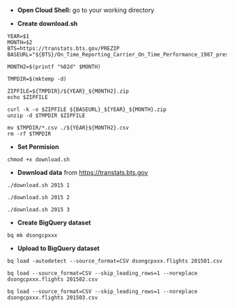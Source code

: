 - **Open Cloud Shell:** go to your working directory

- **Create download.sh**  

```
YEAR=$1
MONTH=$2
BTS=https://transtats.bts.gov/PREZIP
BASEURL="${BTS}/On_Time_Reporting_Carrier_On_Time_Performance_1987_present"

MONTH2=$(printf "%02d" $MONTH)

TMPDIR=$(mktemp -d)

ZIPFILE=${TMPDIR}/${YEAR}_${MONTH2}.zip
echo $ZIPFILE

curl -k -o $ZIPFILE ${BASEURL}_${YEAR}_${MONTH}.zip
unzip -d $TMPDIR $ZIPFILE

mv $TMPDIR/*.csv ./${YEAR}${MONTH2}.csv
rm -rf $TMPDIR
```

- **Set Permision** 
```
chmod +x download.sh
```

- **Download data** from https://transtats.bts.gov

```
./download.sh 2015 1
```
```
./download.sh 2015 2
```

```
./download.sh 2015 3
```


- **Create BigQuery dataset** 

```
bq mk dsongcpxxx
```

- **Upload to BigQuery dataset** 
```
bq load -autodetect --source_format=CSV dsongcpxxx.flights 201501.csv
```
```
bq load --source_format=CSV --skip_leading_rows=1 --noreplace dsongcpxxx.flights 201502.csv
```
```
bq load --source_format=CSV --skip_leading_rows=1 --noreplace dsongcpxxx.flights 201503.csv
```

